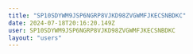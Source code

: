 ```yaml
---
title: "SP10SDYWM9JSP6NGRP8VJKD98ZVGWMFJKECSNBDKC"
date: 2024-07-18T20:16:20.149Z
user: SP10SDYWM9JSP6NGRP8VJKD98ZVGWMFJKECSNBDKC
layout: "users"
---
```

    